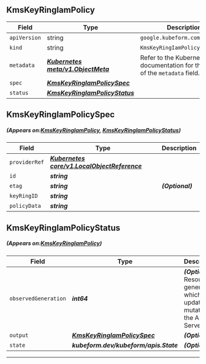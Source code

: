 ## KmsKeyRingIamPolicy
| Field | Type | Description |
| ------ | ----- | ----------- |
| `apiVersion` | string | `google.kubeform.com/v1alpha1` |
|    `kind` | string | `KmsKeyRingIamPolicy` |
| `metadata` | ***[Kubernetes meta/v1.ObjectMeta](https://kubernetes.io/docs/reference/generated/kubernetes-api/v1.13/#objectmeta-v1-meta)***|Refer to the Kubernetes API documentation for the fields of the `metadata` field.|
| `spec` | ***[KmsKeyRingIamPolicySpec](#KmsKeyRingIamPolicySpec)***||
| `status` | ***[KmsKeyRingIamPolicyStatus](#KmsKeyRingIamPolicyStatus)***||
## KmsKeyRingIamPolicySpec
##### (Appears on:[KmsKeyRingIamPolicy](#KmsKeyRingIamPolicy), [KmsKeyRingIamPolicyStatus](#KmsKeyRingIamPolicyStatus))
| Field | Type | Description |
| ------ | ----- | ----------- |
| `providerRef` | ***[Kubernetes core/v1.LocalObjectReference](https://kubernetes.io/docs/reference/generated/kubernetes-api/v1.13/#localobjectreference-v1-core)***||
| `id` | ***string***||
| `etag` | ***string***| ***(Optional)*** |
| `keyRingID` | ***string***||
| `policyData` | ***string***||
## KmsKeyRingIamPolicyStatus
##### (Appears on:[KmsKeyRingIamPolicy](#KmsKeyRingIamPolicy))
| Field | Type | Description |
| ------ | ----- | ----------- |
| `observedGeneration` | ***int64***| ***(Optional)*** Resource generation, which is updated on mutation by the API Server.|
| `output` | ***[KmsKeyRingIamPolicySpec](#KmsKeyRingIamPolicySpec)***| ***(Optional)*** |
| `state` | ***kubeform.dev/kubeform/apis.State***| ***(Optional)*** |
---
